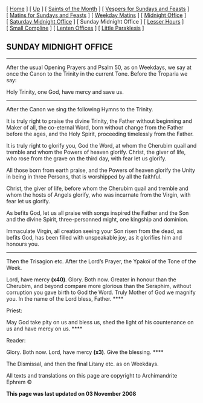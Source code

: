 \[ [Home](index.md) \] \[ [Up](horologion.md) \] \[ [Saints of the Month](saintsof.md) \] \[ [Vespers for Sundays and Feasts](vespers.md) \] \[ [Matins for Sundays and Feasts](mat-sun.md) \] \[ [Weekday Matins](weekday_matins.md) \] \[ [Midnight Office](midnight_office.md) \] \[ [Saturday Midnight Office](saturday_midnight_office.md) \] \[ Sunday Midnight Office \] \[ [Lesser Hours](lesser_hours.md) \] \[ [Small Compline](small_compline.md) \] \[ [Lenten Offices](lenten_offices.md) \] \[ [Little Paraklesis](lit-parak.md) \]

SUNDAY MIDNIGHT OFFICE
----------------------

****

After the usual Opening Prayers and Psalm 50, as on Weekdays, we say at once the Canon to the Trinity in the current Tone. Before the Troparia we say:

Holy Trinity, one God, have mercy and save us.

****

After the Canon we sing the following Hymns to the Trinity.

It is truly right to praise the divine Trinity, the Father without beginning and Maker of all, the co-eternal Word, born without change from the Father before the ages, and the Holy Spirit, proceeding timelessly from the Father.

It is truly right to glorify you, God the Word, at whom the Cherubim quail and tremble and whom the Powers of heaven glorify. Christ, the giver of life, who rose from the grave on the third day, with fear let us glorify.

All those born from earth praise, and the Powers of heaven glorify the Unity in being in three Persons, that is worshipped by all the faithful.

Christ, the giver of life, before whom the Cherubim quail and tremble and whom the hosts of Angels glorify, who was incarnate from the Virgin, with fear let us glorify.

As befits God, let us all praise with songs inspired the Father and the Son and the divine Spirit, three-personned might, one kingship and dominion.

Immaculate Virgin, all creation seeing your Son risen from the dead, as befits God, has been filled with unspeakable joy, as it glorifies him and honours you.

****

Then the Trisagion etc. After the Lord’s Prayer, the Ypakoï of the Tone of the Week.

Lord, have mercy **(x40)**. Glory. Both now. Greater in honour than the Cherubim, and beyond compare more glorious than the Seraphim, without corruption you gave birth to God the Word. Truly Mother of God we magnify you. In the name of the Lord bless, Father. ****

Priest:

May God take pity on us and bless us, shed the light of his countenance on us and have mercy on us. ****

Reader:

Glory. Both now. Lord, have mercy **(x3)**. Give the blessing. ****

The Dismissal, and then the final Litany etc. as on Weekdays.

All texts and translations on this page are copyright to Archimandrite Ephrem ©

**This page was last updated on 03 November 2008**

